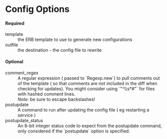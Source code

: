 
# Config Options

<dl>
<h4>Required</h4>
<dt>template</dt> <dd>the ERB template to use to generate new configurations</dd>
<dt>outfile</dt> <dd>the destination - the config file to rewrite</dd>
<dt></dt> <dd></dd>
<h4>Optional</h4>
<dt>comment_regex</dt> <dd>A regular expression ( passed to `Regexp.new`) to pull comments out of the template ( so that comments are not included in the diff when checking for updates).  You might consider using `"^\\s*#"` for files with hashed comment lines.  <br/><em>Note:</em> be sure to escape backslashes!</em></dd>
<dt>postupdate</dt> <dd>A command to run after updating the config file ( eg restarting a service )</dd>
<dt>postupdate_status</dt> <dd>An 8-bit integer status code to expect from the postupdate command, only considered if the `postupdate` option is specified.  </dd>
</dl>
